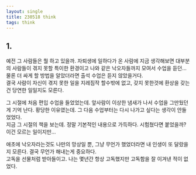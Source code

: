 ```yaml
---
layout: single
title: 230518 think
tags: think
---
```


## 1.
예전 그 사람들은 뭘 하고 있을까. 자퇴생에 일하다가 온 사람에 지금 생각해보면 대부분의 사람들이 겪지 못할 특이한 환경이고 나와 같은 낙오자들까지 모여서 수업을 듣던...  
물론 더 싸게 할 방법을 알았더라면 출석 수업은 듣지 않았을거다.  
결국 사람이 자신이 겪지 못한 일을 지레짐작 할수밖에 없고, 갖지 못한것에 환상을 갖는건 당연한 일일지도 모른다.  
  
그 시절에 처음 편입 수업을 들었었는데. 앞사람이 이상한 냄새가 나서 수업을 그만뒀던게 기억 난다. 황당한 이유였는데. 그 다음 수업부터는 다시 나가고 싶다는 생각이 안들었었다.  
지금 그 시절의 책을 보는데. 정말 기본적인 내용으로 가득하다. 시험쳤다면 붙었을까? 이건 모르는 일이지만...  
  
애초에 낙오자라는것도 나만의 망상일 뿐, 그냥 무언가 했었더라면 내 인생이 또 달랐을지 모른다. 결국 무언가 해내는게 중요하다.  
고독을 선물처럼 받아들이고. 나는 몇년간 항상 고독했지만 고독함을 잘 이겨낸 적이 없었다.
